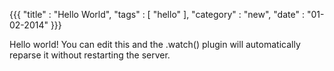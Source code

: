 {{{
    "title"    : "Hello World",
    "tags"     : [ "hello" ],
    "category" : "new",
    "date"     : "01-02-2014"
}}}

Hello world! You can edit this and the .watch() plugin will automatically reparse it without restarting the server.